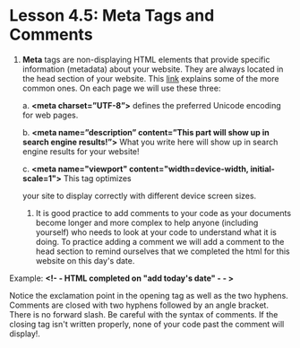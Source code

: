 # Lesson 4.5: Meta Tags and Comments

1. **Meta** tags are non-displaying HTML elements that provide specific information \(metadata\) about your website. They are always located in the head section of your website. This [link](http://www.w3schools.com/tags/tag_meta.asp) explains some of the more common ones. On each page we will use these three:

   a. **&lt;meta charset=”UTF-8”&gt;** defines the preferred Unicode encoding for web pages.

   b. **&lt;meta name=”description” content=”This part will show up in search engine results!”&gt;** What you write here will show up in search engine results for your website!

   c. **&lt;meta name="viewport" content="width=device-width, initial-scale=1"&gt;** This tag optimizes

   your site to display correctly with different device screen sizes.

   1. It is good practice to add comments to your code as your documents become longer and more complex to help anyone \(including yourself\) who needs to look at your code to understand what it is doing. To practice adding a comment we will add a comment to the head section to remind ourselves that we completed the html for this website on this day's date.

Example: **&lt;!- - HTML completed on "add today's date" - - &gt;**

Notice the exclamation point in the opening tag as well as the two hyphens. Comments are closed with two hyphens followed by an angle bracket. There is no forward slash. Be careful with the syntax of comments. If the closing tag isn't written properly, none of your code past the comment will display!.

